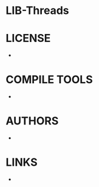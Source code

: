 LIB-Threads
===========

LICENSE
===============
* 

COMPILE TOOLS
===============
* 
 
AUTHORS
===============
* 

LINKS
===============
* 


